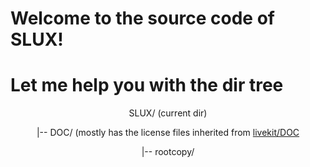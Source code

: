 # Welcome to the source code of SLUX!
# Let me help you with the dir tree
<center>
SLUX/ (current dir)
  
  |-- DOC/ (mostly has the license files inherited from [livekit/DOC](https://www.github.com/tomas-m/linux-live/DOC/)
  
  |-- rootcopy/
</center>


